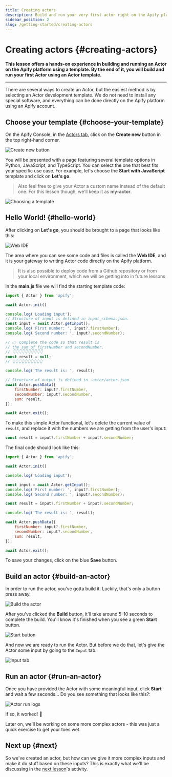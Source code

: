```yaml
---
title: Creating actors
description: Build and run your very first actor right on the Apify platform from a template. This lesson provides a hands-on experience with building and running an actor.
sidebar_position: 2
slug: /getting-started/creating-actors
---
```


# Creating actors {#creating-actors}

**This lesson offers a hands-on experience in building and running an Actor on the Apify platform using a template. By the end of it, you will build and run your first Actor using an Actor template.**

---

There are several ways to create an Actor, but the easiest method is by selecting an Actor development template. We do not need to install any special software, and everything can be done directly on the Apify platform using an Apify account.

## Choose your template {#choose-your-template}

On the Apify Console, in the [Actors tab](https://console.apify.com?asrc=developers_portal), click on the **Create new** button in the top right-hand corner.

![Create new button](./images/create-new-actor.png)

You will be presented with a page featuring several template options in Python, JavaScript, and TypeScript. You can select the one that best fits your specific use case. For example, let's choose the **Start with JavaScript** template and click on **Let's go**.

> Also feel free to give your Actor a custom name instead of the default one. For this lesson though, we'll keep it as **my-actor**.

![Choosing a template](./images/choose-template.png)

## Hello World! {#hello-world}

After clicking on **Let's go**, you should be brought to a page that looks like this:

![Web IDE](./images/multifile-editor.png)

The area where you can see some code and files is called the **Web IDE**, and it is your gateway to writing Actor code directly on the Apify platform.

> It is also possible to deploy code from a Github repository or from your local environment, which we will be getting into in future lessons

In the **main.js** file we will find the starting template code:

```js
import { Actor } from 'apify';

await Actor.init()

console.log('Loading input');
// Structure of input is defined in input_schema.json.
const input = await Actor.getInput();
console.log('First number: ', input?.firstNumber);
console.log('Second number: ', input?.secondNumber);

// 👉 Complete the code so that result is
// the sum of firstNumber and secondNumber.
// 👇👇👇👇👇👇👇👇👇👇
const result = null;
// 👆👆👆👆👆👆👆👆👆👆

console.log('The result is: ', result);

// Structure of output is defined in .actor/actor.json
await Actor.pushData({
    firstNumber: input?.firstNumber,
    secondNumber: input?.secondNumber,
    sum: result,
});

await Actor.exit();
```

To make this simple Actor functional, let's delete the current value of `result`, and replace it with the numbers we are getting from the user's input:

```js
const result = input?.firstNumber + input?.secondNumber;
```

The final code should look like this:

```js
import { Actor } from 'apify';

await Actor.init()

console.log('Loading input');

const input = await Actor.getInput();
console.log('First number: ', input?.firstNumber);
console.log('Second number: ', input?.secondNumber);

const result = input?.firstNumber + input?.secondNumber;

console.log('The result is: ', result);

await Actor.pushData({
    firstNumber: input?.firstNumber,
    secondNumber: input?.secondNumber,
    sum: result,
});

await Actor.exit();
```

To save your changes, click on the blue **Save** button.

## Build an actor {#build-an-actor}

In order to run the actor, you've gotta build it. Luckily, that's only a button press away.

![Build the actor](./images/build-actor.png)

After you've clicked the **Build** button, it'll take around 5-10 seconds to complete the build. You'll know it's finished when you see a green **Start** button.

![Start button](./images/start.png)

And now we are ready to run the Actor. But before we do that, let's give the Actor some input by going to the `Input` tab.

![Input tab](./images/actor-input-tab.png)

## Run an actor {#run-an-actor}

Once you have provided the Actor with some meaningful input, click **Start** and wait a few seconds... Do you see something that looks like this?:

![Actor run logs](./images/actor-run.png)

If so, it worked! 🥳

Later on, we'll be working on some more complex actors - this was just a quick exercise to get your toes wet.

## Next up {#next}

So we've created an actor, but how can we give it more complex inputs and make it do stuff based on these inputs? This is exactly what we'll be discussing in the [next lesson](./inputs_outputs.md)'s activity.
